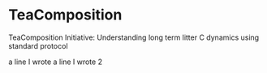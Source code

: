 # TeaComposition
TeaComposition Initiative: Understanding long term litter C dynamics using standard protocol


a line I wrote
a line I wrote 2
